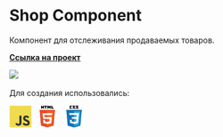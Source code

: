 # Shop Component
Компонент для отслеживания продаваемых товаров.

**[Ссылка на проект](https://gorobchenko-k.github.io/shop-component/)**

<img src="https://user-images.githubusercontent.com/115789797/214234347-9b4b504a-3abe-4b83-8bcb-bb193b66681d.gif" width="250"/>

Для создания использовались:
<div>
  <img src="https://github.com/devicons/devicon/blob/master/icons/javascript/javascript-original.svg" title="JavaScript" alt="JavaScript" width="40" height="40"/>&nbsp;
  <img src="https://github.com/devicons/devicon/blob/master/icons/html5/html5-original-wordmark.svg" title="HTML" alt="HTML" width="40" height="40"/>&nbsp;
  <img src="https://github.com/devicons/devicon/blob/master/icons/css3/css3-original-wordmark.svg" title="CSS"  alt="CSS" width="40" height="40"/>&nbsp;
</div>
